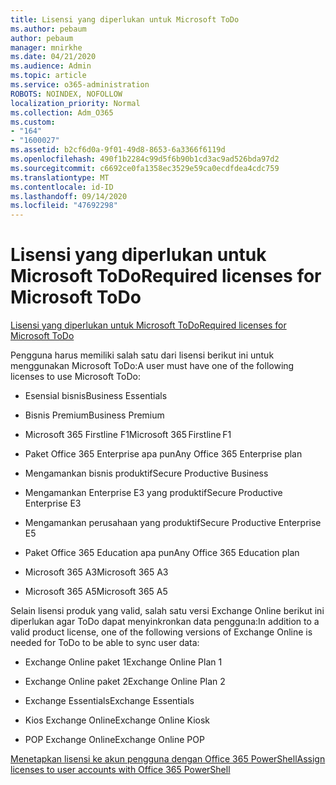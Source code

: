 ```yaml
---
title: Lisensi yang diperlukan untuk Microsoft ToDo
ms.author: pebaum
author: pebaum
manager: mnirkhe
ms.date: 04/21/2020
ms.audience: Admin
ms.topic: article
ms.service: o365-administration
ROBOTS: NOINDEX, NOFOLLOW
localization_priority: Normal
ms.collection: Adm_O365
ms.custom:
- "164"
- "1600027"
ms.assetid: b2cf6d0a-9f01-49d8-8653-6a3366f6119d
ms.openlocfilehash: 490f1b2284c99d5f6b90b1cd3ac9ad526bda97d2
ms.sourcegitcommit: c6692ce0fa1358ec3529e59ca0ecdfdea4cdc759
ms.translationtype: MT
ms.contentlocale: id-ID
ms.lasthandoff: 09/14/2020
ms.locfileid: "47692298"
---
```

# <a name="required-licenses-for-microsoft-todo"></a><span data-ttu-id="488af-102">Lisensi yang diperlukan untuk Microsoft ToDo</span><span class="sxs-lookup"><span data-stu-id="488af-102">Required licenses for Microsoft ToDo</span></span>

[<span data-ttu-id="488af-103">Lisensi yang diperlukan untuk Microsoft ToDo</span><span class="sxs-lookup"><span data-stu-id="488af-103">Required licenses for Microsoft ToDo</span></span>](https://support.office.com/article/381e9d1b-c500-49b5-973e-890fd86528d7.aspx)
  
<span data-ttu-id="488af-104">Pengguna harus memiliki salah satu dari lisensi berikut ini untuk menggunakan Microsoft ToDo:</span><span class="sxs-lookup"><span data-stu-id="488af-104">A user must have one of the following licenses to use Microsoft ToDo:</span></span>
  
- <span data-ttu-id="488af-105">Esensial bisnis</span><span class="sxs-lookup"><span data-stu-id="488af-105">Business Essentials</span></span>

- <span data-ttu-id="488af-106">Bisnis Premium</span><span class="sxs-lookup"><span data-stu-id="488af-106">Business Premium</span></span>

- <span data-ttu-id="488af-107">Microsoft 365 Firstline F1</span><span class="sxs-lookup"><span data-stu-id="488af-107">Microsoft 365 Firstline F1</span></span>

- <span data-ttu-id="488af-108">Paket Office 365 Enterprise apa pun</span><span class="sxs-lookup"><span data-stu-id="488af-108">Any Office 365 Enterprise plan</span></span>

- <span data-ttu-id="488af-109">Mengamankan bisnis produktif</span><span class="sxs-lookup"><span data-stu-id="488af-109">Secure Productive Business</span></span>

- <span data-ttu-id="488af-110">Mengamankan Enterprise E3 yang produktif</span><span class="sxs-lookup"><span data-stu-id="488af-110">Secure Productive Enterprise E3</span></span>

- <span data-ttu-id="488af-111">Mengamankan perusahaan yang produktif</span><span class="sxs-lookup"><span data-stu-id="488af-111">Secure Productive Enterprise E5</span></span>

- <span data-ttu-id="488af-112">Paket Office 365 Education apa pun</span><span class="sxs-lookup"><span data-stu-id="488af-112">Any Office 365 Education plan</span></span>

- <span data-ttu-id="488af-113">Microsoft 365 A3</span><span class="sxs-lookup"><span data-stu-id="488af-113">Microsoft 365 A3</span></span>

- <span data-ttu-id="488af-114">Microsoft 365 A5</span><span class="sxs-lookup"><span data-stu-id="488af-114">Microsoft 365 A5</span></span>

<span data-ttu-id="488af-115">Selain lisensi produk yang valid, salah satu versi Exchange Online berikut ini diperlukan agar ToDo dapat menyinkronkan data pengguna:</span><span class="sxs-lookup"><span data-stu-id="488af-115">In addition to a valid product license, one of the following versions of Exchange Online is needed for ToDo to be able to sync user data:</span></span>
  
- <span data-ttu-id="488af-116">Exchange Online paket 1</span><span class="sxs-lookup"><span data-stu-id="488af-116">Exchange Online Plan 1</span></span>

- <span data-ttu-id="488af-117">Exchange Online paket 2</span><span class="sxs-lookup"><span data-stu-id="488af-117">Exchange Online Plan 2</span></span>

- <span data-ttu-id="488af-118">Exchange Essentials</span><span class="sxs-lookup"><span data-stu-id="488af-118">Exchange Essentials</span></span>

- <span data-ttu-id="488af-119">Kios Exchange Online</span><span class="sxs-lookup"><span data-stu-id="488af-119">Exchange Online Kiosk</span></span>

- <span data-ttu-id="488af-120">POP Exchange Online</span><span class="sxs-lookup"><span data-stu-id="488af-120">Exchange Online POP</span></span>

[<span data-ttu-id="488af-121">Menetapkan lisensi ke akun pengguna dengan Office 365 PowerShell</span><span class="sxs-lookup"><span data-stu-id="488af-121">Assign licenses to user accounts with Office 365 PowerShell</span></span>](https://docs.microsoft.com/office365/enterprise/powershell/assign-licenses-to-user-accounts-with-office-365-powershell )
  